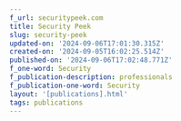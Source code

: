 ```yaml
---
f_url: securitypeek.com
title: Security Peek
slug: security-peek
updated-on: '2024-09-06T17:01:30.315Z'
created-on: '2024-09-05T16:02:25.514Z'
published-on: '2024-09-06T17:02:48.771Z'
f_one-word: Security
f_publication-description: professionals
f_publication-one-word: Security
layout: '[publications].html'
tags: publications
---
```



